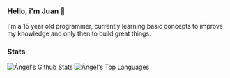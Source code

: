 ### Hello, i'm Juan 👋

I'm a 15 year old programmer, currently learning basic concepts to improve my knowledge and only then to build great things.


### Stats
![Ángel's Github Stats](https://github-readme-stats.vercel.app/api?username=juansebastian2006&theme=vue-dark&show_icons=true)
![Ángel's Top Languages](https://github-readme-stats.vercel.app/api/top-langs/?username=juansebastia2006n&theme=vue-dark&layout=compact&show_icons=true&exclude_repos=macao)

